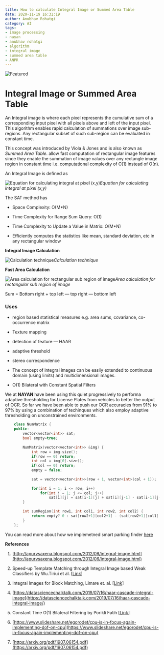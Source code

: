 ```yaml
---
title: How to calculate Integral Image or Summed Area Table
date: 2020-11-19 16:31:19
author: Anubhav Rohatgi
category: AI
tags: 
- image processing
- nayan
- anubhav rohatgi
- algorithm
- integral image
- summed area table
- ANPR
---
```

![Featured](https://computersciencesource.files.wordpress.com/2010/09/adding_1.png)

# Integral Image or Summed Area Table

An Integral image is where each pixel represents the cumulative sum of a corresponding input pixel with all pixels above and left of the input pixel. This algorithm enables rapid calculation of summations over image sub-regions. Any rectangular subset of such sub-region can be evaluated in constant time.

This concept was introduced by Viola & Jones and is also known as *Summed Area Table*. allow fast computation of rectangular image features since they enable the summation of image values over any rectangle image region in constant time i.e. computational complexity of O(1) instead of O(n).

An Integral Image is defined as

![Equation for calculating integral at pixel (x,y)](https://cdn-images-1.medium.com/max/2000/1*HuWIaHKKvoDeW8nb7Tv_bA.png)*Equation for calculating integral at pixel (x,y)*

The SAT method has

* Space Complexity: O(M*N)

* Time Complexity for Range Sum Query: O(1)

* Time Complexity to Update a Value in Matrix: O(M*N)

* Efficiently computes the statistics like mean, standard deviation, etc in any rectangular window

**Integral Image Calculation**

![Calculation technique](https://cdn-images-1.medium.com/max/2000/1*_7Njr9cFmFHPenoRp6h-zg.gif)*Calculation technique*

**Fast Area Calculation**

![Area calculation for rectangular sub region of image](https://cdn-images-1.medium.com/max/2000/1*PJej9r3CaOhyYIEImjaEBQ.gif)*Area calculation for rectangular sub region of image*

Sum = Bottom right + top left — top right — bottom left

### **Uses**

* region based statistical measures e.g. area sums, covariance, co-occurrence matrix

* Texture mapping

* detection of feature — HAAR

* adaptive threshold

* stereo correspondence

* The concept of integral images can be easily extended to continuous domain (using limits) and multidimensional images.

* O(1) Bilateral with Constant Spatial Filters

We at **NAYAN** have been using this quiet progressively to performa adaptive thresholding for License Plates from vehicles to better the output of OCR. So far we have been able to push our OCR accuracies from 91% to 97% by using a combination of techinques which also employ adaptive thresholding on unconstrained environments.

```cpp
    class NumMatrix {
    public:
        vector<vector<int>> sat;
        bool empty=true;
        
        NumMatrix(vector<vector<int>> &img) {
            int row = img.size();
            if(row == 0) return;
            int col = img[0].size();
            if(col == 0) return;
            empty = false;
            
            sat = vector<vector<int>>(row + 1, vector<int>(col + 1));
            
            for(int i = 1; i <= row; i++)
                for(int j = 1; j <= col; j++)
                    sat[i][j] = sat[i-1][j] + sat[i][j-1] - sat[i-1][j-1] + img[i-1][j-1];
        }
        
        int sumRegion(int row1, int col1, int row2, int col2) {
            return empty? 0 : sat[row2+1][col2+1] - (sat[row2+1][col1] + sat[row1][col2+1] - sat[row1][col1]);
        }
    };
```

You can read more about how we implemetned smart parking finder [here](https://nayan.co/blog/AI/Vehicle-Parking-Occupancy-Detection)

**References**

1. [http://apurvsaxena.blogspot.com/2012/06/integral-image.html](http://apurvsaxena.blogspot.com/2012/06/integral-image.html)

1. Speed-up Template Matching through Integral Image based Weak Classifiers by Wu.Tiriui et al. [[Link](http://citeseerx.ist.psu.edu/viewdoc/download?doi=10.1.1.730.9011&rep=rep1&type=pdf)]

1. Integral Images for Block Matching, Limare et. al. [[Link](https://www.ipol.im/pub/art/2014/57/article_lr.pdf)]

1. [https://datasciencechalktalk.com/2019/07/16/haar-cascade-integral-image](https://datasciencechalktalk.com/2019/07/16/haar-cascade-integral-image/)

1. Constant Time O(1) Bilateral Filtering by Porikli Fatih [[Link](https://inc.ucsd.edu/mplab/wordpress/wp-content/uploads/CVPR2008/Conference/data/papers/503.pdf)]

1. [https://www.slideshare.net/egorodet/cpu-is-in-focus-again-implementing-dof-on-cpu](https://www.slideshare.net/egorodet/cpu-is-in-focus-again-implementing-dof-on-cpu)

1. [https://arxiv.org/pdf/1907.06154.pdf](https://arxiv.org/pdf/1907.06154.pdf)

